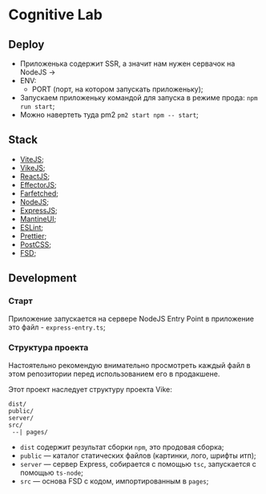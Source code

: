 # Cognitive Lab

## Deploy

- Приложенька содержит SSR, а значит нам нужен сервачок на NodeJS ->
- ENV:
    - PORT (порт, на котором запускать приложеньку);
- Запускаем приложеньку командой для запуска в режиме прода: `npm run start`;
- Можно навертеть туда pm2 `pm2 start npm -- start`;

## Stack

- [ViteJS](https://vitejs.ru/);
- [VikeJS]();
- [ReactJS]();
- [EffectorJS]();
- [Farfetched]();
- [NodeJS]();
- [ExpressJS]();
- [MantineUI]();
- [ESLint]();
- [Prettier]();
- [PostCSS]();
- [FSD]();

## Development

### Старт

Приложение запускается на сервере NodeJS
Entry Point в приложение это файл - `express-entry.ts`;

### Структура проекта

Настоятельно рекомендую внимательно просмотреть каждый файл в этом репозитории перед использованием его в продакшене.

Этот проект наследует структуру проекта Vike:

```
dist/
public/
server/
src/
 --| pages/
```

- `dist` содержит результат сборки `npm`, это продовая сборка;
- `public` — каталог статических файлов (картинки, лого, шрифты итп);
- `server` — сервер Express, собирается с помощью `tsc`, запускается с помощью `ts-node`;
- `src` — основа FSD с кодом, импортированным в `pages`;
